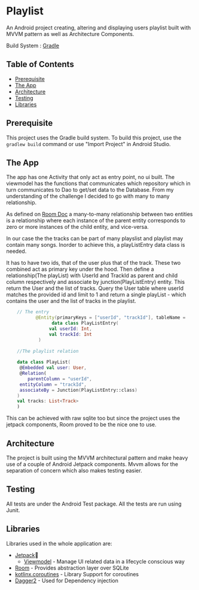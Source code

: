 
# Playlist

An Android project creating, altering and displaying users playlist built with MVVM pattern as well as Architecture Components.

Build System : [Gradle](https://gradle.org/)

## Table of Contents

- [Prerequisite](#prerequisite)
- [The App](#theapp)
- [Architecture](#architecture)
- [Testing](#testing)
- [Libraries](#libraries)

## Prerequisite

This project uses the Gradle build system. To build this project, use the
`gradlew build` command or use "Import Project" in Android Studio.

## The App
The app has one Activity that only act as entry point, no ui built. The viewmodel has the functions that communicates which repository which in turn communicates to Dao to get/set data to the Database. From my understanding of the challenge I decided to go with many to many relationship.

 As defined on [Room Doc](https://developer.android.com/training/data-storage/room/relationships)  a many-to-many relationship between two entities is a relationship where each instance of the parent entity corresponds to zero or more instances of the child entity, and vice-versa. 

In our case the the tracks can be part of many playslist and playlist may contain many songs. Inorder to achieve this, a playListEntry data class is needed. 

It has to have two ids, that of the user plus that of the track. These two combined act as primary key under the hood. Then define a relationship(The playList)  with UserId and TrackId as parent  and child column respectively and associate by junction(PlayListEntry) entity. This return the User and the list of tracks. Query the User table where userId matches the provided id and limit to 1 and return a single playList - which contains the user and the list of tracks in the playlist.

```kotlin
    // The entry
           @Entity(primaryKeys = ["userId", "trackId"], tableName =     "play_list_table")  
                 data class PlayListEntry(  
                val userId: Int,  
                val trackId: Int  
            )
            
    //The playlist relation
    
    data class PlayList(
     @Embedded val user: User,  
     @Relation(  
        parentColumn = "userId",  
     entityColumn = "trackId",  
     associateBy = Junction(PlayListEntry::class)  
    )  
    val tracks: List<Track>  
    )
```

This can be achieved with raw sqlite too but since the project uses the jetpack components, Room proved to be the nice one to use.

## Architecture
The project is built using the MVVM architectural pattern and make heavy use of a couple of Android Jetpack components. Mvvm allows for the separation of concern which also makes testing easier. 

## Testing
All tests are under the Android Test package. All the tests are run using Junit.
 
## Libraries

Libraries used in the whole application are:

- [Jetpack](https://developer.android.com/jetpack)🚀
  - [Viewmodel](https://developer.android.com/topic/libraries/architecture/viewmodel) - Manage UI related data in a lifecycle conscious way 
 - [Room](https://developer.android.com/training/data-storage/room) - Provides abstraction layer over SQLite
- [kotlinx.coroutines](https://github.com/Kotlin/kotlinx.coroutines) - Library Support for coroutines
-  [Dagger2](https://dagger.dev/dev-guide/) - Used for Dependency injection

